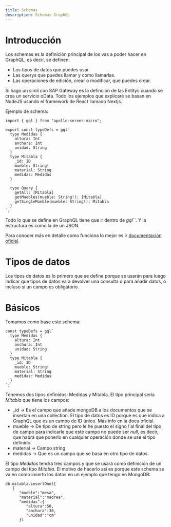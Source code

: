 ```yaml
---
title: Schemas
description: Schemas GraphQL
---
```


# Introducción

Los schemas es la definición principal de los vas a poder hacer en GraphQL, es decir, se definen:

* Los tipos de datos que puedes usar
* Las querys que puedes llamar y como llamarlas.
* Las operaciones de edición, crear o modificar, que puedes crear.

Si hago un simil con SAP Gateway es la definción de las Entitys cuando se crea un servicio oData. Todo los ejemplos que explicaré se basan en NodeJS usando el framework de React llamado Nextjs.

Ejemplo de schema:

```tpl
import { gql } from "apollo-server-micro";

export const typeDefs = gql`
  type Medidas {
    altura: Int
    anchura: Int
    unidad: String
  }
  type Mitabla {
    _id: ID
    mueble: String!
    material: String
    medidas: Medidas
  }

  type Query {
    getAll: [Mitabla]
    getMuebles(mueble: String!): [Mitabla]
    getSingleMueble(mueble: String!): Mitabla
  }
`;
```

Todo lo que se define en GraphQL tiene que ir dentro de *gql``*. Y la estructura es como la de un JSON.

Para conocer más en detalle como funciona lo mejor es ir [documentación oficial](https://graphql.org/learn/schema/).

# Tipos de datos

Los tipos de datos es lo primero que se define porque se usarán para luego indicar que tipos de datos va a devolver una consulta o para añadir datos, o incluso si un campo es obligatorio.

# Básicos

Tomamos como base este schema:

```tpl
const typeDefs = gql`
  type Medidas {
    altura: Int
    anchura: Int
    unidad: String
  }
  type Mitabla {
    _id: ID
    mueble: String!
    material: String
    medidas: Medidas
  }
`;
```

Tenemos dos tipos definidos: Medidas y Mitabla. El tipo principal sería *Mitabla* que tiene los campos:

* _id -> Es el campo que añade mongoDB a los documentos que se insertan en una collection. El tipo de datos es ID porque es que indica a GraphQL que es un campo de ID único. Más info en la docu oficial.
* mueble -> De tipo de string pero le he puesto el signo *!* al final del tipo de campo para indicarle que este campo no puede ser *null*, es decir, que habrá que ponerlo en cualquier operación donde se use el tipo definido.
* material -> Campo string
* medidas -> Que es un campo que se basa en otro tipo de datos.

El tipo *Medidas* tendrá tres campos y que se usará como definición de un campo del tipo *Mitabla*. El motivo de hacerlo así es porque este schema se va en como inserto los datos en un ejemplo que tengo en MongoDB:
```tpl
db.mitabla.insertOne({
   {
      "mueble":"mesa",
      "material":"madrea",
      "medidas":{
         "altura":50,
         "anchura":30,
         "unidad":"cm"
      })
```



